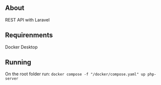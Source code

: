 ## About
REST API with Laravel
## Requirenments
Docker Desktop
## Running
On the root folder run: `docker compose -f "/docker/compose.yaml" up php-server`